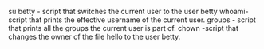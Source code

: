 su betty - script that switches the current user to the user betty
whoami-script that prints the effective username of the current user.
groups - script that prints all the groups the current user is part of.
chown -script that changes the owner of the file hello to the user betty.
